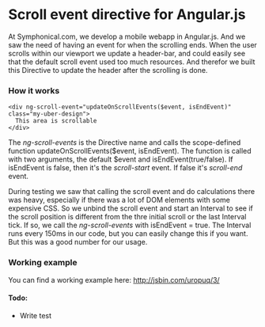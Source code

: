 Scroll event directive for Angular.js
=================
At Symphonical.com, we develop a mobile webapp in Angular.js. And we saw the need of having an event for when the scrolling ends.
When the user scrolls within our viewport we update a header-bar, and could easily see that the default scroll event used too much resources. And therefor we built this Directive to update the header after the scrolling is done.


### How it works
    <div ng-scroll-event="updateOnScrollEvents($event, isEndEvent)" class="my-uber-design">
      This area is scrollable
    </div>
The _ng-scroll-events_ is the Directive name and calls the scope-defined function updateOnScrollEvents($event, isEndEvent).
The function is called with two arguments, the default $event and isEndEvent(true/false). If isEndEvent is false, then it's the *scroll-start* event. If false it's *scroll-end* event.

During testing we saw that calling the scroll event and do calculations there was heavy, especially if there was a lot of DOM elements with some expensive CSS. So we unbind the scroll event and start an Interval to see if the scroll position is different from the thre initial scroll or the last Interval tick. If so, we call the _ng-scroll-events_ with isEndEvent = true. The Interval runs every 150ms in our code, but you can easily change this if you want. But this was a good number for our usage.

### Working example
You can find a working example here: http://jsbin.com/uropuq/3/


#### Todo:
 - Write test
